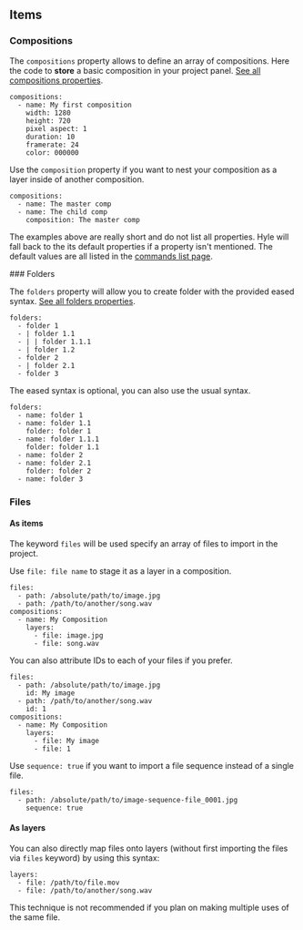 ## Items

### Compositions

The `compositions` property allows to define an array of compositions. Here the code to **store** a basic composition in your project panel. [See all compositions properties](/docs/commands-list#composition).

    compositions:
      - name: My first composition
        width: 1280
        height: 720
        pixel aspect: 1
        duration: 10
        framerate: 24
        color: 000000

Use the `composition` property if you want to nest your composition as a layer inside of another composition.

    compositions:
      - name: The master comp
      - name: The child comp
        composition: The master comp

<p class="info">The examples above are really short and do not list all properties. Hyle will fall back to the its default properties if a property isn't mentioned. The default values are all listed in the <a href="/docs/commands-list">commands list page</a>.</p>
### Folders

The `folders` property will allow you to create folder with the provided eased syntax. [See all folders properties](/docs/commands-list#folder).

    folders:
      - folder 1
      - | folder 1.1
      - | | folder 1.1.1
      - | folder 1.2
      - folder 2
      - | folder 2.1
      - folder 3

The eased syntax is optional, you can also use the usual syntax.

    folders:
      - name: folder 1
      - name: folder 1.1
        folder: folder 1
      - name: folder 1.1.1
        folder: folder 1.1
      - name: folder 2
      - name: folder 2.1
        folder: folder 2
      - name: folder 3

### Files

#### As items

The keyword `files` will be used specify an array of files to import in the project. 

Use `file: file name` to stage it as a layer in a composition.

    files:
      - path: /absolute/path/to/image.jpg
      - path: /path/to/another/song.wav
    compositions:
      - name: My Composition
        layers:
          - file: image.jpg
          - file: song.wav

You can also attribute IDs to each of your files if you prefer.

    files:
      - path: /absolute/path/to/image.jpg
        id: My image
      - path: /path/to/another/song.wav
        id: 1
    compositions:
      - name: My Composition
        layers:
          - file: My image
          - file: 1

Use `sequence: true` if you want to import a file sequence instead of a single file.

    files:
      - path: /absolute/path/to/image-sequence-file_0001.jpg
        sequence: true

#### As layers

You can also directly map files onto layers (without first importing the files via `files` keyword) by using this syntax:
  
    layers:
      - file: /path/to/file.mov
      - file: /path/to/another/song.wav

<p class="info info-warning">This technique is not recommended if you plan on making multiple uses of the same file.</p>
